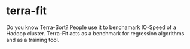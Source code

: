 # terra-fit
Do you know Terra-Sort? People use it to benchamark IO-Speed of a Hadoop cluster.
Terra-Fit acts as a benchmark for regression algorithms and as a training tool. 

